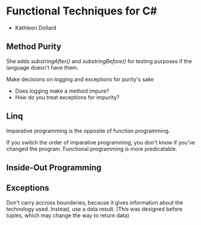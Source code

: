 # Functional Techniques for C#

- Kathleen Dollard

## Method Purity

She adds _substringAfter()_ and _substringBefore()_ for testing purposes if the language doesn't have them.

Make decisions on logging and exceptions for purity's sake

- Does logging make a method impure?
- How do you treat exceptions for impurity?

## Linq

Imparative programming is the opposite of function programming.

If you switch the order of imparative programming, you don't know if you've changed the program.
Functional programming is more predicatable.

## Inside-Out Programming

## Exceptions

Don't carry accross bounderies, because it gives information about the technology used.
Instead, use a data result.
(This was designed before tuples, which may change the way to return data)
